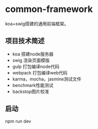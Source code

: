 # common-framework
koa+swig搭建的通用前端框架。


## 项目技术简述

- koa 搭建node服务器
- swig 渲染页面模版
- gulp 打包编译node代码
- webpack 打包编译web代码
- karma，mocha，jasmine测试文件
- benchmark性能测试
- backstop图片校准

## 启动

npm run dev